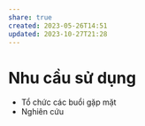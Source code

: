 ```yaml
---
share: true
created: 2023-05-26T14:51
updated: 2023-10-27T21:28
---
```


# Nhu cầu sử dụng
- Tổ chức các buổi gặp mặt
- Nghiên cứu
